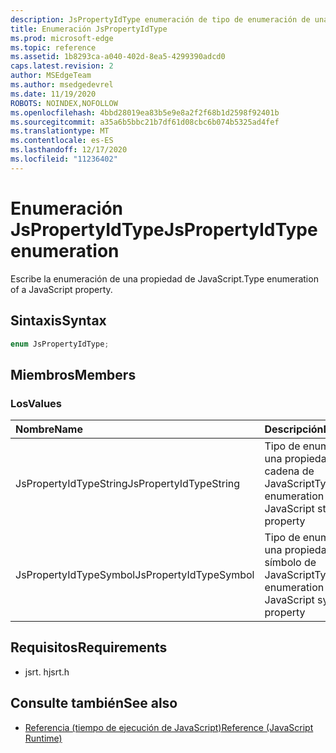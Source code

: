 ```yaml
---
description: JsPropertyIdType enumeración de tipo de enumeración de una propiedad de JavaScript.
title: Enumeración JsPropertyIdType
ms.prod: microsoft-edge
ms.topic: reference
ms.assetid: 1b8293ca-a040-402d-8ea5-4299390adcd0
caps.latest.revision: 2
author: MSEdgeTeam
ms.author: msedgedevrel
ms.date: 11/19/2020
ROBOTS: NOINDEX,NOFOLLOW
ms.openlocfilehash: 4bbd28019ea83b5e9e8a2f2f68b1d2598f92401b
ms.sourcegitcommit: a35a6b5bbc21b7df61d08cbc6b074b5325ad4fef
ms.translationtype: MT
ms.contentlocale: es-ES
ms.lasthandoff: 12/17/2020
ms.locfileid: "11236402"
---
```

# <span data-ttu-id="a0d2a-103">Enumeración JsPropertyIdType</span><span class="sxs-lookup"><span data-stu-id="a0d2a-103">JsPropertyIdType enumeration</span></span>  

<span data-ttu-id="a0d2a-104">Escribe la enumeración de una propiedad de JavaScript.</span><span class="sxs-lookup"><span data-stu-id="a0d2a-104">Type enumeration of a JavaScript property.</span></span>  

## <span data-ttu-id="a0d2a-105">Sintaxis</span><span class="sxs-lookup"><span data-stu-id="a0d2a-105">Syntax</span></span>  

```cpp
enum JsPropertyIdType;  
```  

## <span data-ttu-id="a0d2a-106">Miembros</span><span class="sxs-lookup"><span data-stu-id="a0d2a-106">Members</span></span>  

### <span data-ttu-id="a0d2a-107">Los</span><span class="sxs-lookup"><span data-stu-id="a0d2a-107">Values</span></span>  

| <span data-ttu-id="a0d2a-108">Nombre</span><span class="sxs-lookup"><span data-stu-id="a0d2a-108">Name</span></span> | <span data-ttu-id="a0d2a-109">Descripción</span><span class="sxs-lookup"><span data-stu-id="a0d2a-109">Description</span></span> |  
|:--- |:--- |  
| <span data-ttu-id="a0d2a-110">JsPropertyIdTypeString</span><span class="sxs-lookup"><span data-stu-id="a0d2a-110">JsPropertyIdTypeString</span></span> | <span data-ttu-id="a0d2a-111">Tipo de enumeración de una propiedad de cadena de JavaScript</span><span class="sxs-lookup"><span data-stu-id="a0d2a-111">Type enumeration of a JavaScript string property</span></span> |  
| <span data-ttu-id="a0d2a-112">JsPropertyIdTypeSymbol</span><span class="sxs-lookup"><span data-stu-id="a0d2a-112">JsPropertyIdTypeSymbol</span></span> | <span data-ttu-id="a0d2a-113">Tipo de enumeración de una propiedad de símbolo de JavaScript</span><span class="sxs-lookup"><span data-stu-id="a0d2a-113">Type enumeration of a JavaScript symbol property</span></span> |  

## <span data-ttu-id="a0d2a-114">Requisitos</span><span class="sxs-lookup"><span data-stu-id="a0d2a-114">Requirements</span></span>  

*   <span data-ttu-id="a0d2a-115">jsrt. h</span><span class="sxs-lookup"><span data-stu-id="a0d2a-115">jsrt.h</span></span>  

## <span data-ttu-id="a0d2a-116">Consulte también</span><span class="sxs-lookup"><span data-stu-id="a0d2a-116">See also</span></span>  

*   [<span data-ttu-id="a0d2a-117">Referencia (tiempo de ejecución de JavaScript)</span><span class="sxs-lookup"><span data-stu-id="a0d2a-117">Reference (JavaScript Runtime)</span></span>](../chakra-hosting/reference-javascript-runtime.md)  
